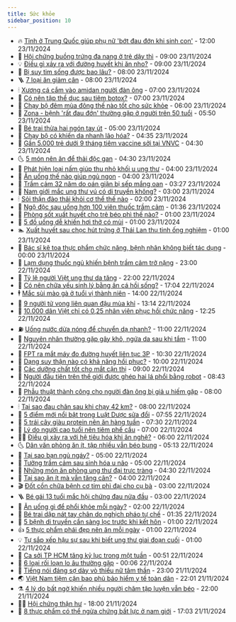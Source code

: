 ```yaml
---
title: Sức khỏe
sidebar_position: 10
---
```


<!-- vnexpress-suc-khoe:START -->
- 🔥 [Tỉnh ở Trung Quốc giúp phụ nữ &#39;bớt đau đớn khi sinh con&#39;](https://vnexpress.net/tinh-o-trung-quoc-giup-phu-nu-bot-dau-don-khi-sinh-con-4819357.html) - 12:00 23/11/2024
- 🥰 [Hội chứng buồng trứng đa nang ở trẻ dậy thì](https://vnexpress.net/hoi-chung-buong-trung-da-nang-o-tre-day-thi-4819528.html) - 09:00 23/11/2024
- 💡 [Điều gì xảy ra với đường huyết khi ăn nho?](https://vnexpress.net/dieu-gi-xay-ra-voi-duong-huyet-khi-an-nho-4819467.html) - 09:00 23/11/2024
- 🤗 [Bị suy tim sống được bao lâu?](https://vnexpress.net/bi-suy-tim-song-duoc-bao-lau-4819435.html) - 08:00 23/11/2024
- 🪜 [7 loại ăn giảm cân](https://vnexpress.net/7-loai-an-giam-can-4819406.html) - 08:00 23/11/2024
- 🕯 [Xương cá cắm vào amidan người đàn ông](https://vnexpress.net/xuong-ca-cam-vao-amidan-nguoi-dan-ong-4819472.html) - 07:00 23/11/2024
- 🤭 [Có nên tập thể dục sau tiêm botox?](https://vnexpress.net/co-nen-tap-the-duc-sau-tiem-botox-4819440.html) - 07:00 23/11/2024
- 👀 [Chạy bộ đêm mùa đông thế nào tốt cho sức khỏe](https://vnexpress.net/chay-bo-dem-mua-dong-the-nao-tot-cho-suc-khoe-4819483.html) - 06:00 23/11/2024
- 🌋 [Zona - bệnh &#39;rất đau đớn&#39; thường gặp ở người trên 50 tuổi](https://vnexpress.net/zona-benh-rat-dau-don-thuong-gap-o-nguoi-tren-50-tuoi-4819303.html) - 05:50 23/11/2024
- 🫶 [Bé trai thừa hai ngón tay út](https://vnexpress.net/be-trai-thua-hai-ngon-tay-ut-4819411.html) - 05:00 23/11/2024
- 🦆 [Chạy bộ có khiến da nhanh lão hóa?](https://vnexpress.net/chay-bo-co-khien-da-nhanh-lao-hoa-4818086.html) - 04:35 23/11/2024
- 🚀 [Gần 5.000 trẻ dưới 9 tháng tiêm vaccine sởi tại VNVC](https://vnexpress.net/gan-5-000-tre-duoi-9-thang-tiem-vaccine-soi-tai-vnvc-4819480.html) - 04:30 23/11/2024
- 🌜 [5 món nên ăn để thải độc gan](https://vnexpress.net/5-mon-nen-an-de-thai-doc-gan-4819423.html) - 04:30 23/11/2024
- 🧰 [Phát hiện loại nấm giúp thu nhỏ khối u ung thư](https://vnexpress.net/phat-hien-loai-nam-giup-thu-nho-khoi-u-ung-thu-4819289.html) - 04:00 23/11/2024
- 💫 [Ăn uống thế nào giúp ngủ ngon](https://vnexpress.net/an-uong-the-nao-giup-ngu-ngon-4819408.html) - 04:00 23/11/2024
- 🌝 [Trầm cảm 32 năm do oán giận bị sếp mắng oan](https://vnexpress.net/tram-cam-32-nam-do-oan-gian-bi-sep-mang-oan-4819363.html) - 03:27 23/11/2024
- 🗽 [Nam giới mắc ung thư vú có di truyền không?](https://vnexpress.net/nam-gioi-mac-ung-thu-vu-co-di-truyen-khong-4819402.html) - 03:00 23/11/2024
- 🕯 [Sỏi thận đào thải khỏi cơ thể thế nào](https://vnexpress.net/soi-than-dao-thai-khoi-co-the-the-nao-4819269.html) - 02:00 23/11/2024
- 🦅 [Ngộ độc sau uống hơn 100 viên thuốc trầm cảm](https://vnexpress.net/ngo-doc-sau-uong-hon-100-vien-thuoc-tram-cam-4819355.html) - 01:36 23/11/2024
- 🦆 [Phòng sốt xuất huyết cho trẻ béo phì thế nào?](https://vnexpress.net/phong-sot-xuat-huyet-cho-tre-beo-phi-the-nao-4819309.html) - 01:00 23/11/2024
- 🎊 [5 đồ uống dễ khiến hơi thở có mùi](https://vnexpress.net/5-do-uong-de-khien-hoi-tho-co-mui-4819261.html) - 01:00 23/11/2024
- 🏊 [Xuất huyết sau chọc hút trứng ở Thái Lan thụ tinh ống nghiệm](https://vnexpress.net/xuat-huyet-sau-choc-hut-trung-o-thai-lan-thu-tinh-ong-nghiem-4819053.html) - 01:00 23/11/2024
- 📝 [Bác sĩ kê toa thực phẩm chức năng, bệnh nhân không biết tác dụng](https://vnexpress.net/nhap-nhang-ke-toa-thuc-pham-chuc-nang-4818204.html) - 00:00 23/11/2024
- 💯 [Lạm dụng thuốc ngủ khiến bệnh trầm cảm trở nặng](https://vnexpress.net/lam-dung-thuoc-ngu-khien-benh-tram-cam-tro-nang-4818824.html) - 23:00 22/11/2024
- 🌊 [Tỷ lệ người Việt ung thư da tăng](https://vnexpress.net/ty-le-nguoi-viet-ung-thu-da-tang-4819193.html) - 22:00 22/11/2024
- 🚀 [Có nên chữa yếu sinh lý bằng ăn cá hồi sống?](https://vnexpress.net/co-nen-chua-yeu-sinh-ly-bang-an-ca-hoi-song-4818833.html) - 17:04 22/11/2024
- 🕴 [Mắc sùi mào gà ở tuổi vị thành niên](https://vnexpress.net/mac-sui-mao-ga-o-tuoi-vi-thanh-nien-4819305.html) - 14:00 22/11/2024
- 🗽 [9 người tử vong liên quan đậu mùa khỉ](https://vnexpress.net/9-nguoi-tu-vong-lien-quan-dau-mua-khi-4819330.html) - 13:14 22/11/2024
- 🎡 [10.000 dân Việt chỉ có 0,25 nhân viên phục hồi chức năng](https://vnexpress.net/10-000-dan-viet-chi-co-0-25-nhan-vien-phuc-hoi-chuc-nang-4819270.html) - 12:25 22/11/2024
- ⛽️ [Uống nước dừa nóng để chuyển dạ nhanh?](https://vnexpress.net/uong-nuoc-dua-nong-de-chuyen-da-nhanh-4816554.html) - 11:00 22/11/2024
- 🦆 [Nguyên nhân thường gặp gây khô, ngứa da sau khi tắm](https://vnexpress.net/nguyen-nhan-thuong-gap-gay-kho-ngua-da-sau-khi-tam-4819233.html) - 11:00 22/11/2024
- 🤩 [FPT ra mắt máy đo đường huyết liên tục 3P](https://vnexpress.net/fpt-ra-mat-may-do-duong-huyet-lien-tuc-3p-4819287.html) - 10:30 22/11/2024
- 🦒 [Dạng suy thận nào có khả năng hồi phục?](https://vnexpress.net/dang-suy-than-nao-co-kha-nang-hoi-phuc-4819228.html) - 10:00 22/11/2024
- 💫 [Các dưỡng chất tốt cho mắt cận thị](https://vnexpress.net/cac-duong-chat-tot-cho-mat-can-thi-4819188.html) - 09:00 22/11/2024
- 🐘 [Người đầu tiên trên thế giới được ghép hai lá phổi bằng robot](https://vnexpress.net/nguoi-dau-tien-tren-the-gioi-duoc-ghep-hai-la-phoi-bang-robot-4819223.html) - 08:43 22/11/2024
- 🚀 [Phẫu thuật thành công cho người đàn ông bị giả u hiếm gặp](https://vnexpress.net/phau-thuat-thanh-cong-cho-nguoi-dan-ong-bi-gia-u-hiem-gap-4819196.html) - 08:00 22/11/2024
- 🕯 [Tại sao đau chân sau khi chạy 42 km?](https://vnexpress.net/tai-sao-dau-chan-sau-khi-chay-42-km-4819151.html) - 08:00 22/11/2024
- 🦏 [5 điểm mới nổi bật trong Luật Dược sửa đổi](https://vnexpress.net/5-diem-moi-noi-bat-trong-luat-duoc-sua-doi-4819136.html) - 07:55 22/11/2024
- 🦄 [5 trái cây giàu protein nên ăn hàng tuần](https://vnexpress.net/5-trai-cay-giau-protein-nen-an-hang-tuan-4819107.html) - 07:30 22/11/2024
- 🦒 [Lý do người cao tuổi nên tiêm phế cầu](https://vnexpress.net/ly-do-nguoi-cao-tuoi-nen-tiem-phe-cau-4819169.html) - 07:00 22/11/2024
- 👨‍🏫 [Điều gì xảy ra với hệ tiêu hóa khi ăn nghệ?](https://vnexpress.net/dieu-gi-xay-ra-voi-he-tieu-hoa-khi-an-nghe-4819103.html) - 06:00 22/11/2024
- 🌜 [Dân văn phòng ăn ít, tập nhiều vẫn béo bụng](https://vnexpress.net/kho-vi-beo-bung-du-an-it-tap-nhieu-4818050.html) - 05:13 22/11/2024
- 🚀 [Tại sao bạn ngủ ngáy?](https://vnexpress.net/tai-sao-ban-ngu-ngay-4819117.html) - 05:00 22/11/2024
- 💃 [Tưởng trầm cảm sau sinh hóa u não](https://vnexpress.net/tuong-tram-cam-sau-sinh-hoa-u-nao-4818703.html) - 05:00 22/11/2024
- 💯 [Những món ăn phòng ung thư đại trực tràng](https://vnexpress.net/nhung-mon-an-phong-ung-thu-dai-truc-trang-4819058.html) - 04:30 22/11/2024
- 🤔 [Tại sao ăn ít mà vẫn tăng cân?](https://vnexpress.net/tai-sao-an-it-ma-van-tang-can-4819060.html) - 04:00 22/11/2024
- 🎬 [Đốt cồn chữa bệnh cơ tim phì đại cho cụ bà](https://vnexpress.net/dot-con-chua-benh-co-tim-phi-dai-cho-cu-ba-4819031.html) - 03:00 22/11/2024
- 🪜 [Bé gái 13 tuổi mắc hội chứng đau nửa đầu](https://vnexpress.net/be-gai-13-tuoi-mac-hoi-chung-dau-nua-dau-4819028.html) - 03:00 22/11/2024
- 🦣 [Ăn uống gì để phổi khỏe mỗi ngày?](https://vnexpress.net/an-uong-gi-de-phoi-khoe-moi-ngay-4818854.html) - 02:00 22/11/2024
- 🧐 [Bé trai dập nát tay chân do nghịch pháo tự chế](https://vnexpress.net/be-trai-dap-nat-tay-chan-do-nghich-phao-tu-che-4818773.html) - 01:35 22/11/2024
- 🤡 [5 bệnh di truyền cần sàng lọc trước khi kết hôn](https://vnexpress.net/5-benh-di-truyen-can-sang-loc-truoc-khi-ket-hon-4818885.html) - 01:00 22/11/2024
- 👍 [5 thực phẩm phái đẹp nên ăn mỗi ngày](https://vnexpress.net/5-thuc-pham-phai-dep-nen-an-moi-ngay-4818732.html) - 01:00 22/11/2024
- 💡 [Tự sắp xếp hậu sự sau khi biết ung thư giai đoạn cuối](https://vnexpress.net/tu-sap-xep-hau-su-sau-khi-biet-ung-thu-giai-doan-cuoi-4818582.html) - 01:00 22/11/2024
- 💯 [Ca sởi TP HCM tăng kỷ lục trong một tuần](https://vnexpress.net/ca-soi-tp-hcm-tang-ky-luc-trong-mot-tuan-4818978.html) - 00:51 22/11/2024
- 🧠 [6 loại rối loạn lo âu thường gặp](https://vnexpress.net/6-loai-roi-loan-lo-au-thuong-gap-4818087.html) - 00:06 22/11/2024
- 🎡 [Tiếng nói đáng sợ dày vò thiếu nữ tâm thần](https://vnexpress.net/tieng-noi-dang-so-day-vo-thieu-nu-tam-than-4817176.html) - 23:00 21/11/2024
- 🌏 [Việt Nam tiệm cận bao phủ bảo hiểm y tế toàn dân](https://vnexpress.net/viet-nam-tiem-can-bao-phu-bao-hiem-y-te-toan-dan-4818946.html) - 22:01 21/11/2024
- ⚗️ [4 lý do bất ngờ khiến nhiều người chăm tập luyện vẫn béo](https://vnexpress.net/4-ly-do-bat-ngo-khien-nhieu-nguoi-cham-tap-luyen-van-beo-4818424.html) - 22:00 21/11/2024
- 👨‍🏫 [Hội chứng thận hư](https://vnexpress.net/hoi-chung-than-hu-4817134.html) - 18:00 21/11/2024
- 🤖 [8 thực phẩm có thể ngừa chứng bất lực ở nam giới](https://vnexpress.net/8-thuc-pham-co-the-ngua-chung-bat-luc-o-nam-gioi-4818007.html) - 17:03 21/11/2024<!-- vnexpress-suc-khoe:END -->

